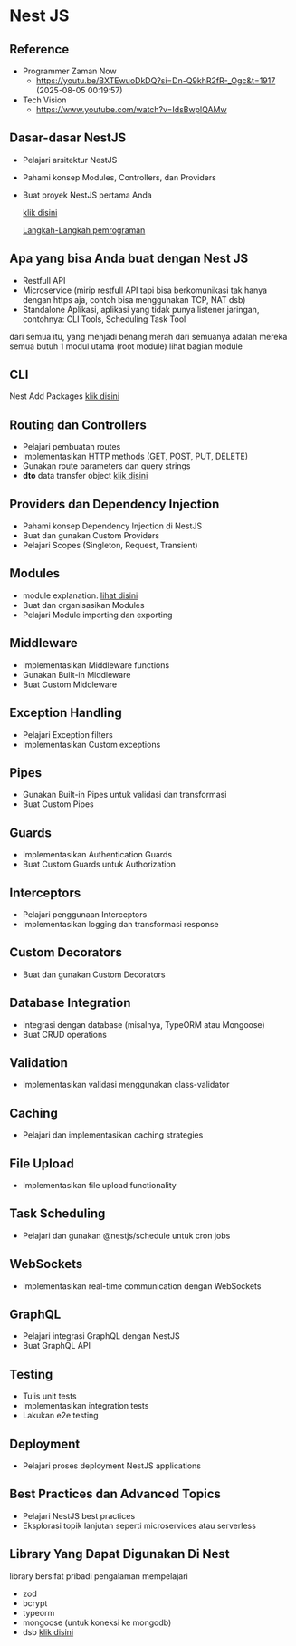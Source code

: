 # Nest JS

## Reference

- Programmer Zaman Now
  - https://youtu.be/BXTEwuoDkDQ?si=Dn-Q9khR2fR-_Ogc&t=1917 (2025-08-05 00:19:57)
- Tech Vision
  - https://www.youtube.com/watch?v=IdsBwplQAMw

## Dasar-dasar NestJS

- Pelajari arsitektur NestJS
- Pahami konsep Modules, Controllers, dan Providers
- Buat proyek NestJS pertama Anda

  [klik disini](1-arsitektur.md)

  [Langkah-Langkah pemrograman ](2.langkah-langkah-flow.md)

## Apa yang bisa Anda buat dengan Nest JS

- Restfull API
- Microservice (mirip restfull API tapi bisa berkomunikasi tak hanya dengan https aja, contoh bisa menggunakan TCP, NAT dsb)
- Standalone Aplikasi, aplikasi yang tidak punya listener jaringan, contohnya: CLI Tools, Scheduling Task Tool

dari semua itu, yang menjadi benang merah dari semuanya adalah mereka semua butuh 1 modul utama (root module) lihat bagian module

## CLI

Nest Add Packages [klik disini](30.nest-cli-add.md)

## Routing dan Controllers

- Pelajari pembuatan routes
- Implementasikan HTTP methods (GET, POST, PUT, DELETE)
- Gunakan route parameters dan query strings
- **dto** data transfer object [klik disini](10.dto.md)

## Providers dan Dependency Injection

- Pahami konsep Dependency Injection di NestJS
- Buat dan gunakan Custom Providers
- Pelajari Scopes (Singleton, Request, Transient)

## Modules

- module explanation. [lihat disini](3.module.md)
- Buat dan organisasikan Modules
- Pelajari Module importing dan exporting

## Middleware

- Implementasikan Middleware functions
- Gunakan Built-in Middleware
- Buat Custom Middleware

## Exception Handling

- Pelajari Exception filters
- Implementasikan Custom exceptions

## Pipes

- Gunakan Built-in Pipes untuk validasi dan transformasi
- Buat Custom Pipes

## Guards

- Implementasikan Authentication Guards
- Buat Custom Guards untuk Authorization

## Interceptors

- Pelajari penggunaan Interceptors
- Implementasikan logging dan transformasi response

## Custom Decorators

- Buat dan gunakan Custom Decorators

## Database Integration

- Integrasi dengan database (misalnya, TypeORM atau Mongoose)
- Buat CRUD operations

## Validation

- Implementasikan validasi menggunakan class-validator

## Caching

- Pelajari dan implementasikan caching strategies

## File Upload

- Implementasikan file upload functionality

## Task Scheduling

- Pelajari dan gunakan @nestjs/schedule untuk cron jobs

## WebSockets

- Implementasikan real-time communication dengan WebSockets

## GraphQL

- Pelajari integrasi GraphQL dengan NestJS
- Buat GraphQL API

## Testing

- Tulis unit tests
- Implementasikan integration tests
- Lakukan e2e testing

## Deployment

- Pelajari proses deployment NestJS applications

## Best Practices dan Advanced Topics

- Pelajari NestJS best practices
- Eksplorasi topik lanjutan seperti microservices atau serverless

## Library Yang Dapat Digunakan Di Nest

library bersifat pribadi pengalaman mempelajari

- zod
- bcrypt
- typeorm
- mongoose (untuk koneksi ke mongodb)
- dsb
  [klik disini](100.library-yang-dapat-digunakan-di-nest.md)
